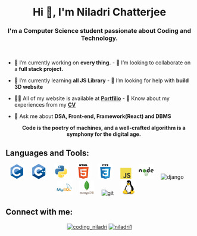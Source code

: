 <h1 align="center">Hi 👋, I'm Niladri Chatterjee</h1>
<h3 align="center">I'm a Computer Science student passionate about Coding and Technology.</h3> <br>


- 🔭 I’m currently working on **every thing.**    - 👯 I’m looking to collaborate on a **full stack project.**

- 🌱 I’m currently learning **all JS Library**    - 🤝 I’m looking for help with **build 3D website**

- 👨‍💻 All of my website is available at **[Portfilio](https://niladri1.netlify.app/)**    - 📄 Know about my experiences from my **[CV](https://niladri1.netlify.app/src/pdf/Niladri_Chatterjee(CV).pdf)**

- 💬 Ask me about **DSA, Front-end, Framework(React) and DBMS**




   **<p align="center">Code is the poetry of machines, and a well-crafted algorithm is a symphony for the digital age.</p>**

## Languages and Tools:

<p align="center">
    <img src="https://raw.githubusercontent.com/devicons/devicon/master/icons/c/c-original.svg" alt="c" width="40" height="40"/>&nbsp;&nbsp;&nbsp;&nbsp;
    <img src="https://raw.githubusercontent.com/devicons/devicon/master/icons/cplusplus/cplusplus-original.svg" alt="cplusplus" width="40" height="40"/>&nbsp;&nbsp;&nbsp;&nbsp;
    <img src="https://raw.githubusercontent.com/devicons/devicon/master/icons/python/python-original.svg" alt="python" width="40" height="40"/>&nbsp;&nbsp;&nbsp;&nbsp;
    <img src="https://raw.githubusercontent.com/devicons/devicon/master/icons/html5/html5-original-wordmark.svg" alt="html5" width="40" height="40"/>&nbsp;&nbsp;&nbsp;&nbsp;
    <img src="https://raw.githubusercontent.com/devicons/devicon/master/icons/css3/css3-original-wordmark.svg" alt="css3" width="40" height="40"/>&nbsp;&nbsp;&nbsp;&nbsp;
    <img src="https://raw.githubusercontent.com/devicons/devicon/master/icons/javascript/javascript-original.svg" alt="javascript" width="30" height="30"/>&nbsp;&nbsp;&nbsp;&nbsp;
    <img src="https://raw.githubusercontent.com/devicons/devicon/master/icons/nodejs/nodejs-original-wordmark.svg" alt="nodejs" width="40" height="40"/>&nbsp;&nbsp;&nbsp;&nbsp;
    <img src="https://cdn.worldvectorlogo.com/logos/django.svg" alt="django" width="40" height="40"/>&nbsp;&nbsp;&nbsp;&nbsp;
    <img src="https://raw.githubusercontent.com/devicons/devicon/master/icons/mysql/mysql-original-wordmark.svg" alt="mysql" width="40" height="40"/>&nbsp;&nbsp;&nbsp;&nbsp;
    <img src="https://raw.githubusercontent.com/devicons/devicon/master/icons/mongodb/mongodb-original-wordmark.svg" alt="mongodb" width="40" height="40"/>&nbsp;&nbsp;&nbsp;&nbsp;
    <img src="https://www.vectorlogo.zone/logos/git-scm/git-scm-icon.svg" alt="git" width="40" height="40"/>&nbsp;&nbsp;&nbsp;&nbsp;
    <img src="https://raw.githubusercontent.com/devicons/devicon/master/icons/linux/linux-original.svg" alt="linux" width="40" height="40"/>&nbsp;&nbsp;&nbsp;&nbsp;
</p>

## Connect with me:
<p align="center">
<a href="https://twitter.com/coding_niladri" target="blank"><img align="center" src="https://raw.githubusercontent.com/rahuldkjain/github-profile-readme-generator/master/src/images/icons/Social/twitter.svg" alt="coding_niladri" height="30" width="40" /></a>
<a href="https://linkedin.com/in/niladri1" target="blank"><img align="center" src="https://raw.githubusercontent.com/rahuldkjain/github-profile-readme-generator/master/src/images/icons/Social/linked-in-alt.svg" alt="niladri1" height="30" width="40" /></a>
</p>

